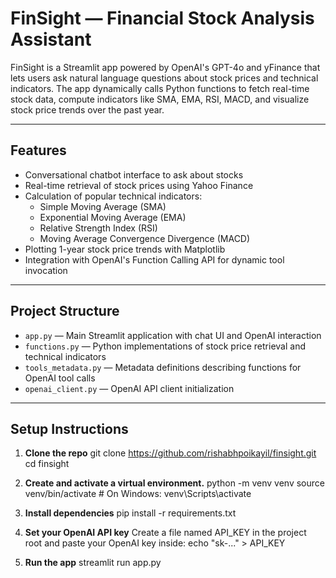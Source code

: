# FinSight — Financial Stock Analysis Assistant

FinSight is a Streamlit app powered by OpenAI's GPT-4o and yFinance that lets users ask natural language questions about stock prices and technical indicators. The app dynamically calls Python functions to fetch real-time stock data, compute indicators like SMA, EMA, RSI, MACD, and visualize stock price trends over the past year.

---

## Features

- Conversational chatbot interface to ask about stocks
- Real-time retrieval of stock prices using Yahoo Finance
- Calculation of popular technical indicators:
  - Simple Moving Average (SMA)
  - Exponential Moving Average (EMA)
  - Relative Strength Index (RSI)
  - Moving Average Convergence Divergence (MACD)
- Plotting 1-year stock price trends with Matplotlib
- Integration with OpenAI's Function Calling API for dynamic tool invocation

---

## Project Structure

- `app.py` — Main Streamlit application with chat UI and OpenAI interaction
- `functions.py` — Python implementations of stock price retrieval and technical indicators
- `tools_metadata.py` — Metadata definitions describing functions for OpenAI tool calls
- `openai_client.py` — OpenAI API client initialization

---

## Setup Instructions

1. **Clone the repo**
   git clone https://github.com/rishabhpoikayil/finsight.git
   cd finsight

2. **Create and activate a virtual environment.**
   python -m venv venv
   source venv/bin/activate # On Windows: venv\Scripts\activate

3. **Install dependencies**
   pip install -r requirements.txt

4. **Set your OpenAI API key**
   Create a file named API_KEY in the project root and paste your OpenAI key inside:
   echo "sk-..." > API_KEY

5. **Run the app**
   streamlit run app.py
